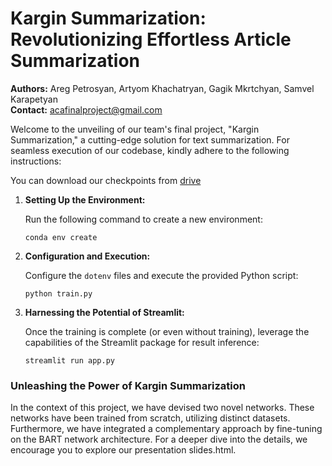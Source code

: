 # Kargin Summarization: Revolutionizing Effortless Article Summarization

**Authors:** Areg Petrosyan, Artyom Khachatryan, Gagik Mkrtchyan, Samvel Karapetyan  
**Contact:** acafinalproject@gmail.com

Welcome to the unveiling of our team's final project, "Kargin Summarization," a cutting-edge solution for text summarization. For seamless execution of our codebase, kindly adhere to the following instructions:

You can download our checkpoints from [drive](https://drive.google.com/drive/folders/1RH_GFBDfiRDq3K_4VQ4YIyr6o_zhv03f?usp=drive_link)

1. **Setting Up the Environment:**
   
   Run the following command to create a new environment:

   ```
   conda env create
   ```

2. **Configuration and Execution:**

   Configure the `dotenv` files and execute the provided Python script:

   ```
   python train.py
   ```

3. **Harnessing the Potential of Streamlit:**

   Once the training is complete (or even without training), leverage the capabilities of the Streamlit package for result inference:

   ```
   streamlit run app.py
   ```

### Unleashing the Power of Kargin Summarization

In the context of this project, we have devised two novel networks. These networks have been trained from scratch, utilizing distinct datasets. Furthermore, we have integrated a complementary approach by fine-tuning on the BART network architecture. For a deeper dive into the details, we encourage you to explore our presentation slides.html. 